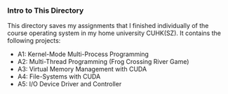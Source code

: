 ### Intro to This Directory  
  

This directory saves my assignments that I finished individually of the course operating system in my home university CUHK(SZ). 
It contains the following projects:
-  A1: Kernel-Mode Multi-Process Programming
-  A2: Multi-Thread Programming (Frog Crossing River Game)
-  A3: Virtual Memory Management with CUDA
-  A4: File-Systems with CUDA
-  A5: I/O Device Driver and Controller
